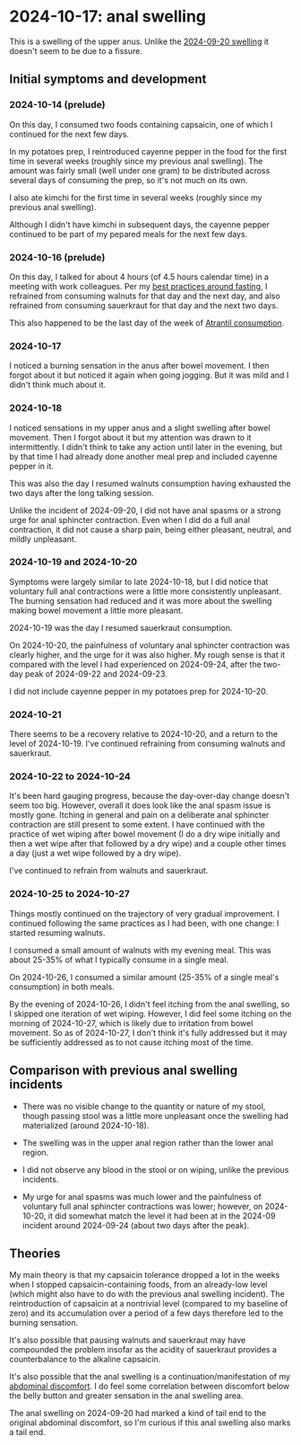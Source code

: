 # 2024-10-17: anal swelling

This is a swelling of the upper anus. Unlike the [2024-09-20
swelling](2024-09-20-anal-swelling.md) it doesn't seem to be due to a
fissure.

## Initial symptoms and development

### 2024-10-14 (prelude)

On this day, I consumed two foods containing capsaicin, one of which I
continued for the next few days.

In my potatoes prep, I reintroduced cayenne pepper in the food for the
first time in several weeks (roughly since my previous anal
swelling). The amount was fairly small (well under one gram) to be
distributed across several days of consuming the prep, so it's not
much on its own.

I also ate kimchi for the first time in several weeks
(roughly since my previous anal swelling).

Although I didn't have kimchi in subsequent days, the cayenne pepper
continued to be part of my pepared meals for the next few days.

### 2024-10-16 (prelude)

On this day, I talked for about 4 hours (of 4.5 hours calendar time)
in a meeting with work colleagues. Per my [best practices around
fasting](../../best-practices/best-practices-around-fasting.md), I
refrained from consuming walnuts for that day and the next day, and
also refrained from consuming sauerkraut for that day and the next two
days.

This also happened to be the last day of the week of [Atrantil
consumption](2024-10-02-atrantil-purchase.md).

### 2024-10-17

I noticed a burning sensation in the anus after bowel movement. I then
forgot about it but noticed it again when going jogging. But it was
mild and I didn't think much about it.

### 2024-10-18

I noticed sensations in my upper anus and a slight swelling after
bowel movement. Then I forgot about it but my attention was drawn to
it intermittently. I didn't think to take any action until later in
the evening, but by that time I had already done another meal prep and
included cayenne pepper in it.

This was also the day I resumed walnuts consumption having exhausted
the two days after the long talking session.

Unlike the incident of 2024-09-20, I did not have anal spasms or a
strong urge for anal sphincter contraction. Even when I did do a full
anal contraction, it did not cause a sharp pain, being either
pleasant, neutral, and mildly unpleasant.

### 2024-10-19 and 2024-10-20

Symptoms were largely similar to late 2024-10-18, but I did notice
that voluntary full anal contractions were a little more consistently
unpleasant. The burning sensation had reduced and it was more about
the swelling making bowel movement a little more pleasant.

2024-10-19 was the day I resumed sauerkraut consumption.

On 2024-10-20, the painfulness of voluntary anal sphincter contraction
was clearly higher, and the urge for it was also higher. My rough
sense is that it compared with the level I had experienced on
2024-09-24, after the two-day peak of 2024-09-22 and 2024-09-23.

I did not include cayenne pepper in my potatoes prep for 2024-10-20.

### 2024-10-21

There seems to be a recovery relative to 2024-10-20, and a return to
the level of 2024-10-19. I've continued refraining from consuming
walnuts and sauerkraut.

### 2024-10-22 to 2024-10-24

It's been hard gauging progress, because the day-over-day change
doesn't seem too big. However, overall it does look like the anal
spasm issue is mostly gone. Itching in general and pain on a
deliberate anal sphincter contraction are still present to some
extent. I have continued with the practice of wet wiping after bowel
movement (I do a dry wipe initially and then a wet wipe after that
followed by a dry wipe) and a couple other times a day (just a wet
wipe followed by a dry wipe).

I've continued to refrain from walnuts and sauerkraut.

### 2024-10-25 to 2024-10-27

Things mostly continued on the trajectory of very gradual
improvement. I continued following the same practices as I had been,
with one change: I started resuming walnuts.

I consumed a small amount of walnuts with my evening meal. This was
about 25-35% of what I typically consume in a single meal.

On 2024-10-26, I consumed a similar amount (25-35% of a single meal's
consumption) in both meals.

By the evening of 2024-10-26, I didn't feel itching from the anal
swelling, so I skipped one iteration of wet wiping. However, I did
feel some itching on the morning of 2024-10-27, which is likely due to
irritation from bowel movement. So as of 2024-10-27, I don't think
it's fully addressed but it may be sufficiently addressed as to not
cause itching most of the time.

## Comparison with previous anal swelling incidents

* There was no visible change to the quantity or nature of my stool,
  though passing stool was a little more unpleasant once the swelling
  had materialized (around 2024-10-18).

* The swelling was in the upper anal region rather than the lower anal
  region.

* I did not observe any blood in the stool or on wiping, unlike the
  previous incidents.

* My urge for anal spasms was much lower and the painfulness of
  voluntary full anal sphincter contractions was lower; however, on
  2024-10-20, it did somewhat match the level it had been at in the
  2024-09 incident around 2024-09-24 (about two days after the peak).

## Theories

My main theory is that my capsaicin tolerance dropped a lot in the
weeks when I stopped capsaicin-containing foods, from an already-low
level (which might also have to do with the previous anal swelling
incident). The reintroduction of capsaicin at a nontrivial level
(compared to my baseline of zero) and its accumulation over a period
of a few days therefore led to the burning sensation.

It's also possible that pausing walnuts and sauerkraut may have
compounded the problem insofar as the acidity of sauerkraut provides a
counterbalance to the alkaline capsaicin.

It's also possible that the anal swelling is a
continuation/manifestation of my [abdominal
discomfort](2024-10-08-onward-abdominal-discomfort-and-other-symptoms.md). I
do feel some correlation between discomfort below the belly button and
greater sensation in the anal swelling area.

The anal swelling on 2024-09-20 had marked a kind of tail end to the
original abdominal discomfort, so I'm curious if this anal swelling
also marks a tail end.
